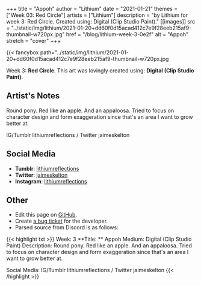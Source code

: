 +++
title =       "Appoh"
author =      "Lithium"
date =        "2021-01-21"
themes =      ["Week 03: Red Circle"]
artists =     ["Lithium"]
description = "by Lithium for week 3: Red Circle. Created using: Digital (Clip Studio Paint)."
[[images]]
              src = "../static/img/lithium/2021-01-20+dd60f0d15acad412c7e9f28eeb215af9-thumbnail-w720px.jpg"
              href = "/blog/lithium-week-3-0e2f"
              alt = "Appoh"
              stretch = "cover"
+++


{{< fancybox path="../static/img/lithium/2021-01-20+dd60f0d15acad412c7e9f28eeb215af9-thumbnail-w720px.jpg

Week 3: **Red Circle**. This art was lovingly created using: **Digital (Clip Studio Paint)**.

## Artist's Notes

Round pony. Red like an apple. And an appaloosa. Tried to focus on character design and form exaggeration since that's an area I want to grow better at. 

IG/Tumblr lithiumreflections / Twitter jaimeskelton

## Social Media

- **Tumblr**: <a href='https://lithiumreflections.tumblr.com' target='_blank'>lithiumreflections</a>
- **Twitter**: <a href='https://twitter.com/jaimeskelton' target='_blank'>jaimeskelton</a>
- **Instagram**: <a href='https://instagram.com/lithiumreflections' target='_blank'>lithiumreflections</a>

## Other

- Edit this page on [GitHub](https://github.com/teaminkling/web-refresh/edit/main/content/blog/lithium-week-3-0e2f.md).
- Create [a bug ticket](https://github.com/teaminkling/web-refresh/issues/new?assignees=&labels=bug&template=problem-report.md&title=) for the developer.
- Parsed source from Discord is as follows:

{{< highlight txt >}}
Week: 3
**Title:  ** Appoh 
Medium: Digital (Clip Studio Paint)
Description: Round pony. Red like an apple. And an appaloosa. Tried to focus on character design and form exaggeration since that's an area I want to grow better at. 

Social Media: IG/Tumblr lithiumreflections / Twitter jaimeskelton
{{< /highlight >}}